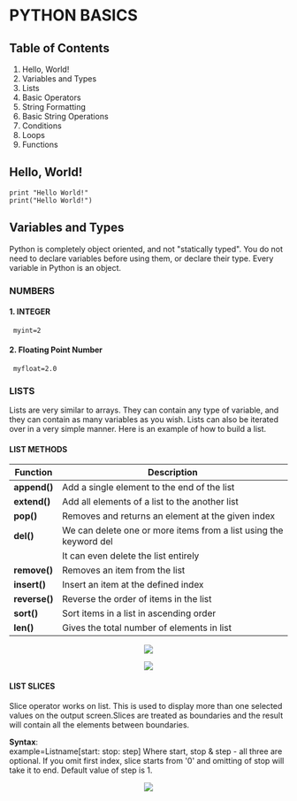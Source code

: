 # PYTHON BASICS

## Table of Contents

1. Hello, World!  
2. Variables and Types  
3. Lists  
4. Basic Operators  
5. String Formatting  
6. Basic String Operations  
7. Conditions  
8. Loops  
9. Functions  

## Hello, World!

```
print "Hello World!"
print("Hello World!")
```
## Variables and Types

Python is completely object oriented, and not "statically typed". You do not need to declare variables before using them, or declare their
type. Every variable in Python is an object.  

### NUMBERS

#### 1. INTEGER

``` myint=2```

#### 2. Floating Point Number

``` myfloat=2.0```

### LISTS

Lists are very similar to arrays. They can contain any type of variable, and they can contain as many variables as you wish. 
Lists can also be iterated over in a very simple manner. Here is an example of how to build a list.  

#### LIST METHODS

|Function|Description|
|--------|-----------|
|**append()**|Add a single element to the end of the list|
|**extend()**|Add all elements of a list to the another list|
|**pop()**|Removes and returns an element at the given index|
|**del()**|We can delete one or more items from a list using the keyword del|
|         |It can even delete the list entirely|
|**remove()**| Removes an item from the list|
|**insert()**| Insert an item at the defined index|
|**reverse()**|Reverse the order of items in the list|
|**sort()**|Sort items in a list in ascending order|
|**len()**|Gives the total number of elements in list|  

<p align="center"> 
<img src="https://user-images.githubusercontent.com/35935951/37181010-422be71a-2351-11e8-835b-850a5375d8a0.png">
</p>

<p align="center"> 
<img src="https://user-images.githubusercontent.com/35935951/37181015-4996bed0-2351-11e8-9c11-e77bbd087fe9.png">
</p>



#### LIST SLICES

Slice operator works on list. This is used to display more than one selected values on the output screen.Slices are treated as boundaries and the result will contain all the elements between boundaries.

**Syntax**:  
example=Listname[start: stop: step]
Where start, stop & step - all three are optional. If you omit first index, slice starts from '0' and omitting of
stop will take it to end. Default value of step is 1.  

<p align="center"> 
<img src="https://user-images.githubusercontent.com/35935951/37191601-afdaab7c-2386-11e8-8479-f4dc18dfed78.png">
</p>


